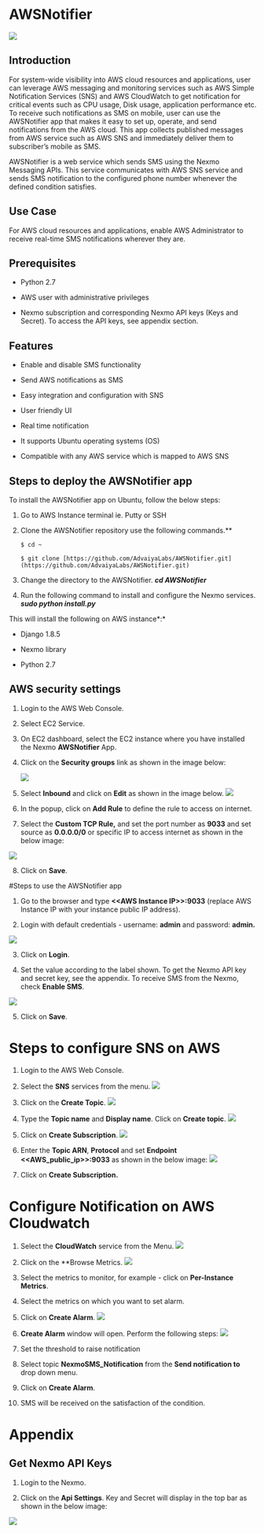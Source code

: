 # AWSNotifier

![](https://raw.githubusercontent.com/niravtadvaiya/AWSNotifier/master/docs/logo.png)

## Introduction


For system-wide visibility into AWS cloud resources and applications, user can leverage AWS messaging and monitoring services such as AWS Simple Notification Services (SNS) and AWS CloudWatch to get notification for critical events such as CPU usage, Disk usage, application performance etc. To receive such notifications as SMS on mobile, user can use the AWSNotifier app that makes it easy to set up, operate, and send notifications from the AWS cloud. This app collects published messages from AWS service such as AWS SNS and immediately deliver them to subscriber’s mobile as SMS.

AWSNotifier is a web service which sends SMS using the Nexmo Messaging APIs. This service communicates with AWS SNS service and sends SMS notification to the configured phone number whenever the defined condition satisfies.


## Use Case

For AWS cloud resources and applications, enable AWS Administrator to receive real-time SMS notifications wherever they are.

## Prerequisites 

-   Python 2.7

-   AWS user with administrative privileges

-   Nexmo subscription and corresponding Nexmo API keys (Keys and Secret). To access the API keys, see appendix section.

## Features

-   Enable and disable SMS functionality

-   Send AWS notifications as SMS

-   Easy integration and configuration with SNS

-   User friendly UI

-   Real time notification

-   It supports Ubuntu operating systems (OS)

-   Compatible with any AWS service which is mapped to AWS SNS

## Steps to deploy the AWSNotifier app


To install the AWSNotifier app on Ubuntu, follow the below steps:

1.  Go to AWS Instance terminal ie. Putty or SSH

2.  Clone the AWSNotifier repository use the following commands.**

    ```$ cd ~```
	
    ```$ git clone [https://github.com/AdvaiyaLabs/AWSNotifier.git](https://github.com/AdvaiyaLabs/AWSNotifier.git)```

3.  Change the directory to the AWSNotifier.
    ***cd AWSNotifier***

4.  Run the following command to install and configure the Nexmo services.
    ***sudo python install.py***

This will install the following on AWS instance*:*

-   Django 1.8.5

-   Nexmo library

-   Python 2.7

## AWS security settings

1.  Login to the AWS Web Console.

2.  Select EC2 Service.

3.  On EC2 dashboard, select the EC2 instance where you have installed the Nexmo **AWSNotifier** App.


4.  Click on the **Security groups** link as shown in the image below:

	![](https://raw.githubusercontent.com/niravtadvaiya/AWSNotifier/master/docs/1.png)

5.  Select **Inbound** and click on **Edit** as shown in the image below.
	![](https://raw.githubusercontent.com/niravtadvaiya/AWSNotifier/master/docs/2.png)
6.  In the popup, click on **Add Rule** to define the rule to access on internet.

7.  Select the **Custom TCP Rule,** and set the port number as **9033** and set source as **0.0.0.0/0** or specific IP to access internet as shown in the below image:


![](https://raw.githubusercontent.com/niravtadvaiya/AWSNotifier/master/docs/3.png)

8.  Click on **Save**.

#Steps to use the AWSNotifier app

1.  Go to the browser and type **&lt;&lt;AWS Instance IP&gt;&gt;:9033** (replace AWS Instance IP with your instance public IP address).

2.  Login with default credentials - username: **admin** and password: **admin.**

![](https://raw.githubusercontent.com/niravtadvaiya/AWSNotifier/master/docs/4.png)


3.  Click on **Login**.


4.  Set the value according to the label shown. To get the Nexmo API key and secret key, see the appendix. To receive SMS from the Nexmo, check **Enable SMS**.

![](https://raw.githubusercontent.com/niravtadvaiya/AWSNotifier/master/docs/5.png)

5.  Click on **Save**.

Steps to configure SNS on AWS
=============================

1.  Login to the AWS Web Console.

2.  Select the **SNS** services from the menu.
![](https://raw.githubusercontent.com/niravtadvaiya/AWSNotifier/master/docs/6.png)

3.  Click on the **Create Topic**.
![](https://raw.githubusercontent.com/niravtadvaiya/AWSNotifier/master/docs/7.png)

4.  Type the **Topic name** and **Display name**. Click on **Create topic**.
![](https://raw.githubusercontent.com/niravtadvaiya/AWSNotifier/master/docs/8.png)

5.  Click on **Create Subscription**.
![](https://raw.githubusercontent.com/niravtadvaiya/AWSNotifier/master/docs/9.png)

6.  Enter the **Topic ARN**, **Protocol** and set **Endpoint** **&lt;&lt;AWS\_public\_ip&gt;&gt;:9033** as shown in the below image:
![](https://raw.githubusercontent.com/niravtadvaiya/AWSNotifier/master/docs/10.png)

7.  Click on **Create Subscription.**

Configure Notification on AWS Cloudwatch 
=========================================

1.  Select the **CloudWatch** service from the Menu.
![](https://raw.githubusercontent.com/niravtadvaiya/AWSNotifier/master/docs/11.png)

2.  Click on the **Browse Metrics.
![](https://raw.githubusercontent.com/niravtadvaiya/AWSNotifier/master/docs/12.png)

3.  Select the metrics to monitor, for example - click on **Per-Instance Metrics**.

4.  Select the metrics on which you want to set alarm.

5.  Click on **Create Alarm**.
![](https://raw.githubusercontent.com/niravtadvaiya/AWSNotifier/master/docs/13.png)

6.  **Create Alarm** window will open. Perform the following steps:
![](https://raw.githubusercontent.com/niravtadvaiya/AWSNotifier/master/docs/14.png)

7.  Set the threshold to raise notification

8.  Select topic **NexmoSMS\_Notification** from the **Send notification to** drop down menu.

9.  Click on **Create Alarm**.


10.  SMS will be received on the satisfaction of the condition.

Appendix
========

Get Nexmo API Keys
------------------

1.  Login to the Nexmo.

2.  Click on the **Api Settings**. Key and Secret will display in the top bar as shown in the below image:

![](https://raw.githubusercontent.com/niravtadvaiya/AWSNotifier/master/docs/14.png)
